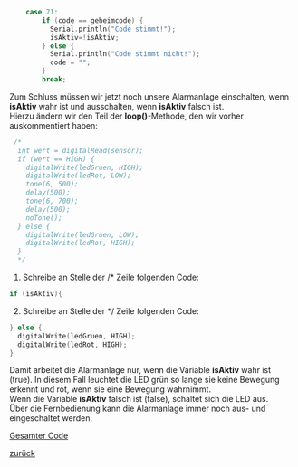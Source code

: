  <link rel="stylesheet" href="https://hi2272.github.io/StyleMD.css">


```C++
    case 71:
        if (code == geheimcode) {
          Serial.println("Code stimmt!");
          isAktiv=!isAktiv;
        } else {
          Serial.println("Code stimmt nicht!");
          code = "";
        }
        break;
```

Zum Schluss müssen wir jetzt noch unsere Alarmanlage einschalten, wenn **isAktiv** wahr ist und ausschalten, wenn **isAktiv** falsch ist.  
Hierzu ändern wir den Teil der **loop()**-Methode, den wir vorher auskommentiert haben:
```C++
 /*
  int wert = digitalRead(sensor);
  if (wert == HIGH) {
    digitalWrite(ledGruen, HIGH);
    digitalWrite(ledRot, LOW);
    tone(6, 500);
    delay(500);
    tone(6, 700);
    delay(500);
    noTone();
  } else {
    digitalWrite(ledGruen, LOW);
    digitalWrite(ledRot, HIGH);
  }
  */
```
1. Schreibe an Stelle der /* Zeile folgenden Code:
```C++
if (isAktiv){
```
2. Schreibe an Stelle der */ Zeile folgenden Code:  
```C++
} else {
  digitalWrite(ledGruen, HIGH);
  digitalWrite(ledRot, HIGH);
}
```

Damit arbeitet die Alarmanlage nur, wenn die Variable **isAktiv** wahr ist (true). In diesem Fall leuchtet die LED grün so lange sie keine Bewegung erkennt und rot, wenn sie eine Bewegung wahrnimmt.  
Wenn die Variable **isAktiv** falsch ist (false), schaltet sich die LED aus.  
Über die Fernbedienung kann die Alarmanlage immer noch aus- und eingeschaltet werden.

[Gesamter Code](loesung6.hmtl)  

[zurück](../index.html)

